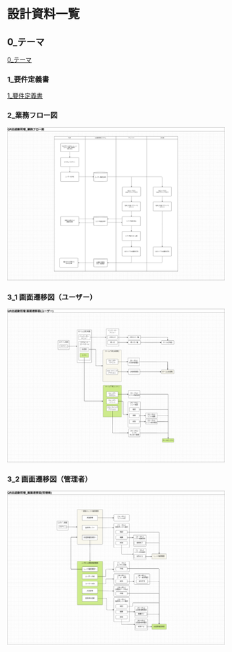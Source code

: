 # 設計資料一覧
## 0_テーマ
[0_テーマ](./0_テーマ.md)

### 1_要件定義書
[1_要件定義書](./1_要件定義書.md)

### 2_業務フロー図
![業務フロー図](./2_業務フロー図.png)

### 3_1 画面遷移図（ユーザー）
![画面遷移図（ユーザー）](./3_1_画面遷移図(ユーザー).png)

### 3_2 画面遷移図（管理者）
![画面遷移図（管理者）](./3_2_画面遷移図(管理者).png)
